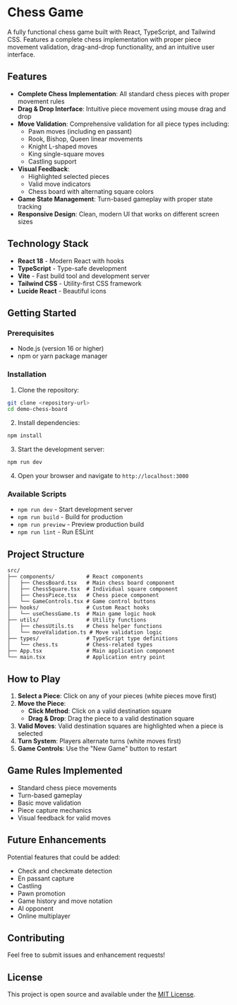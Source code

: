 # Chess Game

A fully functional chess game built with React, TypeScript, and Tailwind CSS. Features a complete chess implementation with proper piece movement validation, drag-and-drop functionality, and an intuitive user interface.

## Features

- **Complete Chess Implementation**: All standard chess pieces with proper movement rules
- **Drag & Drop Interface**: Intuitive piece movement using mouse drag and drop
- **Move Validation**: Comprehensive validation for all piece types including:
  - Pawn moves (including en passant)
  - Rook, Bishop, Queen linear movements
  - Knight L-shaped moves
  - King single-square moves
  - Castling support
- **Visual Feedback**: 
  - Highlighted selected pieces
  - Valid move indicators
  - Chess board with alternating square colors
- **Game State Management**: Turn-based gameplay with proper state tracking
- **Responsive Design**: Clean, modern UI that works on different screen sizes

## Technology Stack

- **React 18** - Modern React with hooks
- **TypeScript** - Type-safe development
- **Vite** - Fast build tool and development server
- **Tailwind CSS** - Utility-first CSS framework
- **Lucide React** - Beautiful icons

## Getting Started

### Prerequisites

- Node.js (version 16 or higher)
- npm or yarn package manager

### Installation

1. Clone the repository:
```bash
git clone <repository-url>
cd demo-chess-board
```

2. Install dependencies:
```bash
npm install
```

3. Start the development server:
```bash
npm run dev
```

4. Open your browser and navigate to `http://localhost:3000`

### Available Scripts

- `npm run dev` - Start development server
- `npm run build` - Build for production
- `npm run preview` - Preview production build
- `npm run lint` - Run ESLint

## Project Structure

```
src/
├── components/          # React components
│   ├── ChessBoard.tsx   # Main chess board component
│   ├── ChessSquare.tsx  # Individual square component
│   ├── ChessPiece.tsx   # Chess piece component
│   └── GameControls.tsx # Game control buttons
├── hooks/               # Custom React hooks
│   └── useChessGame.ts  # Main game logic hook
├── utils/               # Utility functions
│   ├── chessUtils.ts    # Chess helper functions
│   └── moveValidation.ts # Move validation logic
├── types/               # TypeScript type definitions
│   └── chess.ts         # Chess-related types
├── App.tsx              # Main application component
└── main.tsx             # Application entry point
```

## How to Play

1. **Select a Piece**: Click on any of your pieces (white pieces move first)
2. **Move the Piece**: 
   - **Click Method**: Click on a valid destination square
   - **Drag & Drop**: Drag the piece to a valid destination square
3. **Valid Moves**: Valid destination squares are highlighted when a piece is selected
4. **Turn System**: Players alternate turns (white moves first)
5. **Game Controls**: Use the "New Game" button to restart

## Game Rules Implemented

- Standard chess piece movements
- Turn-based gameplay
- Basic move validation
- Piece capture mechanics
- Visual feedback for valid moves

## Future Enhancements

Potential features that could be added:
- Check and checkmate detection
- En passant capture
- Castling
- Pawn promotion
- Game history and move notation
- AI opponent
- Online multiplayer

## Contributing

Feel free to submit issues and enhancement requests!

## License

This project is open source and available under the [MIT License](LICENSE).